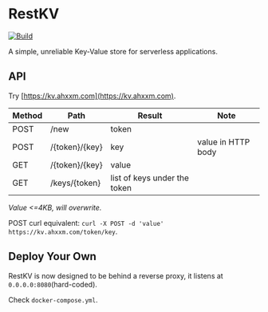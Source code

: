 # RestKV

[![Build](https://github.com/ahxxm/restkv/actions/workflows/rust.yml/badge.svg)](https://github.com/ahxxm/restkv/actions/workflows/rust.yml)

A simple, unreliable Key-Value store for serverless applications.

## API

Try [https://kv.ahxxm.com](https://kv.ahxxm.com).

|Method|Path|Result|Note|
|----|----|----|----|
|POST|/new|token||
|POST|/{token}/{key}|key|value in HTTP body|
|GET|/{token}/{key}|value||
|GET|/keys/{token}|list of keys under the token||

*Value <=4KB, will overwrite.*

POST curl equivalent: `curl -X POST -d 'value' https://kv.ahxxm.com/token/key`.

## Deploy Your Own

RestKV is now designed to be behind a reverse proxy, it listens at `0.0.0.0:8080`(hard-coded).

Check `docker-compose.yml`.
